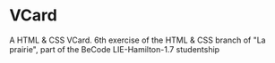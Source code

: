 # VCard
A HTML &amp; CSS VCard. 6th exercise of the HTML &amp; CSS branch of "La prairie", part of the BeCode LIE-Hamilton-1.7 studentship 
